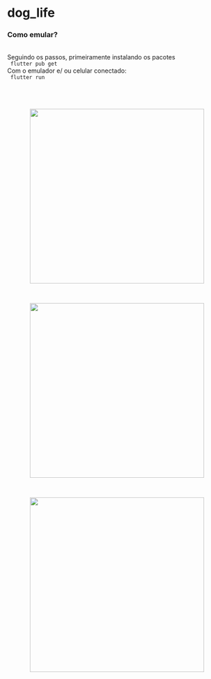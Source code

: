 # dog_life

### Como emular?
<br />
 Seguindo os passos, primeiramente instalando os pacotes
<br />
<code> flutter pub get </code>
<br />
Com o emulador e/ ou  celular conectado:
<br />
<code> flutter run </code>
<br />
<br />
<br />
<br />
<p  align="center">
<img  src="https://i.pinimg.com/originals/e7/7e/7a/e77e7abd65d0ab25d86e0fe67c436945.png"  heigth="100"  width="400"/>
<p/>

<br />
<p  align="center">
<img  src="https://i.pinimg.com/originals/d9/4e/fa/d94efa2285604c0cae1ea7df0641b6a3.png"  heigth="100"  width="400"/>
<p/>

<br />
<p  align="center">
<img  src="https://i.pinimg.com/originals/f0/e1/88/f0e1881e6318a13352b34ea49157b0bb.png"  heigth="100"  width="400"/>
<p/>